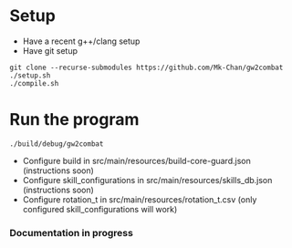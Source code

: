 # Setup
- Have a recent g++/clang setup
- Have git setup
 ```
git clone --recurse-submodules https://github.com/Mk-Chan/gw2combat
./setup.sh
./compile.sh
  ```
# Run the program
```
./build/debug/gw2combat
```

- Configure build in src/main/resources/build-core-guard.json (instructions soon)
- Configure skill_configurations in src/main/resources/skills_db.json (instructions soon)
- Configure rotation_t in src/main/resources/rotation_t.csv (only configured skill_configurations will work)

### Documentation in progress
